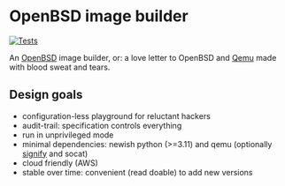 # OpenBSD image builder
[![Tests](https://github.com/rootmos/openbsd/actions/workflows/tests.yaml/badge.svg?branch=main)](https://github.com/rootmos/openbsd/actions/workflows/tests.yaml)

An [OpenBSD](https://www.openbsd.org/) image builder, or: a love letter to OpenBSD and [Qemu](https://www.qemu.org/) made with blood sweat and tears.

## Design goals
* configuration-less playground for reluctant hackers
* audit-trail: specification controls everything
* run in unprivileged mode
* minimal dependencies: newish python (>=3.11) and qemu (optionally [signify](https://man.openbsd.org/signify) and socat)
* cloud friendly (AWS)
* stable over time: convenient (read doable) to add new versions
